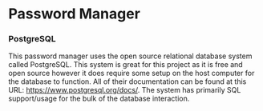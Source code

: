 # Password Manager
### PostgreSQL
This password manager uses the open source relational database system called PostgreSQL. This system is great for this project as it is free and open source however it does require some setup on the host computer for the database to function. All of their documentation can be found at this URL: https://www.postgresql.org/docs/. The system has primarily SQL support/usage for the bulk of the database interaction.

